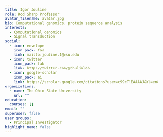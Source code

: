 ```yaml
---
title: Igor Jouline
role: Rod Sharp Professor
avatar_filename: avatar.jpg
bio: Computational genomics, protein sequence analysis
interests:
  - Computational genomics
  - Signal transduction
social:
  - icon: envelope
    icon_pack: fas
    link: mailto:jouline.1@osu.edu
  - icon: twitter
    icon_pack: fab
    link: http://twitter.com/@zhulinlab
  - icon: google-scholar
    icon_pack: ai
    link: https://scholar.google.com/citations?user=c99cTlEAAAAJ&hl=en&oi=sra
organizations:
  - name: The Ohio State University
    url: ""
education:
  courses: []
email: ""
superuser: false
user_groups:
  - Principal Investigator
highlight_name: false
---
```

